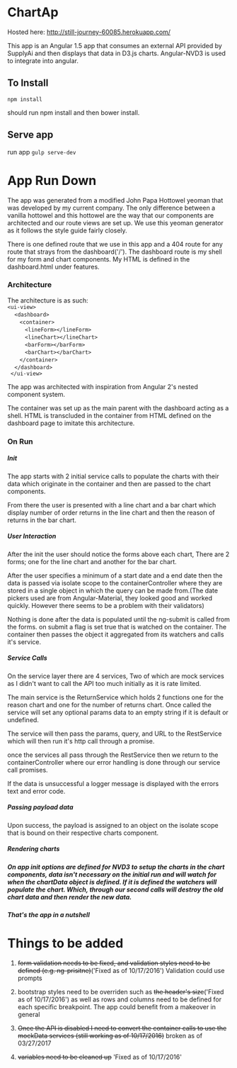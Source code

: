 # ChartAp

Hosted here:  <a href="http://still-journey-60085.herokuapp.com/">http://still-journey-60085.herokuapp.com/</a>

This app is an Angular 1.5 app that consumes an external API provided by SupplyAi and then displays that data in D3.js charts. Angular-NVD3 is used to integrate into angular.

<h2>To Install</h2>

`npm install`

should run npm install and then bower install.

<h2> Serve app </h2>

run app 
`gulp serve-dev`


# App Run Down

The app was generated from a modified John Papa Hottowel yeoman that was developed by my current company. The only difference between a vanilla hottowel and this hottowel
are the way that our components are architected and our route views are set up. We use this yeoman generator as it follows the style guide fairly closely.

There is one defined route that we use in this app and a 404 route for any route that strays from the dashboard('/'). The dashboard route is my shell for my form and chart components.
My HTML is defined in the dashboard.html under features. 

<h3>Architecture</h3>

The architecture is as such:</br>
`<ui-view>`</br>
   &nbsp;&nbsp;&nbsp; `<dashboard>`</br>
   &nbsp;&nbsp;&nbsp;&nbsp;&nbsp;&nbsp;     `<container>`</br>
   &nbsp;&nbsp;&nbsp;&nbsp;&nbsp;&nbsp;&nbsp;&nbsp;&nbsp;         `<lineForm></lineForm>`</br>
   &nbsp;&nbsp;&nbsp;&nbsp;&nbsp;&nbsp;&nbsp;&nbsp;&nbsp;         `<lineChart></lineChart>`</br>
   &nbsp;&nbsp;&nbsp;&nbsp;&nbsp;&nbsp;&nbsp;&nbsp;&nbsp;         `<barForm></barForm>`</br>
   &nbsp;&nbsp;&nbsp;&nbsp;&nbsp;&nbsp;&nbsp;&nbsp;&nbsp;         `<barChart></barChart>`</br>
   &nbsp;&nbsp;&nbsp;&nbsp;&nbsp;&nbsp;     `</container>`</br>
   &nbsp;&nbsp;&nbsp; `</dashboard>`</br>
 ` </ui-view>`</br>
 
 The app was architected with inspiration from Angular 2's nested component system.
 
 The container was set up as the main parent with the dashboard acting as a shell. HTML is transcluded in the container from HTML defined on the dashboard page to imitate this architecture.


<h3>On Run</h3>
<h5>Init</h5>
The app starts with 2 initial service calls to populate the charts with their data which originate in the container and then are passed to the chart components. 

From there the user is presented with a line chart and a bar chart which display number of order returns in the line chart
and then the reason of returns in the bar chart.

<h5>User Interaction</h5>
After the init the user should notice the forms above each chart, There are 2 forms; one for the line chart and another for the bar chart.

After the user specifies a minimum of a start date and a end date then the data is passed via isolate scope to the containerController where they are stored in 
a single object in which the query can be made from.(The date pickers used are from Angular-Material, they looked good and worked quickly. However there seems to be a problem with
their validators)

Nothing is done after the data is populated until the ng-submit is called from the forms. on submit a flag is set true that is watched on the container.
The container then passes the object it aggregated from its watchers and calls it's service.

<h5> Service Calls</h5>

On the service layer there are 4 services, Two of which are mock services as I didn't want to call the API too much initially as it is rate limited.

The main service is the ReturnService which holds 2 functions one for the reason chart and one for the number of returns chart. Once called the service will
set any optional params data to an empty string if it is default or undefined.

The service will then pass the params, query, and URL to the RestService which will then run it's http call through a promise. 

once the services all pass through the RestService then we return to the containerController where our error handling is done through
our service call promises.

If the data is unsuccessful a logger message is displayed with the errors text and error code.

<h5> Passing payload data</h5>
Upon success, the payload is assigned to an object on the isolate scope that is bound on their respective charts component.

<h5> Rendering charts <h5>

<p>On app init options are defined for NVD3 to setup the charts in the chart components, data isn't necessary on the initial run and will watch for when the chartData
object is defined. If it is defined the watchers will populate the chart. Which, through our second calls will destroy the old chart data and then render the new data.<p>


<h5>That's the app in a nutshell</h5>

# Things to be added

1. ~~form validation needs to be fixed, and validation styles need to be defined (e.g. ng-prisitne)~~('Fixed as of 10/17/2016') Validation could use prompts

2. bootstrap styles need to be overriden such as ~~the header's size~~('Fixed as of 10/17/2016') as well as rows and columns need to be defined for each specific breakpoint.
The app could benefit from a makeover in general

3. ~~Once the API is disabled I need to convert the container calls to use the mockData services (still working as of 10/17/2016)~~ broken as of 03/27/2017

4. ~~variables need to be cleaned up~~ 'Fixed as of 10/17/2016'
